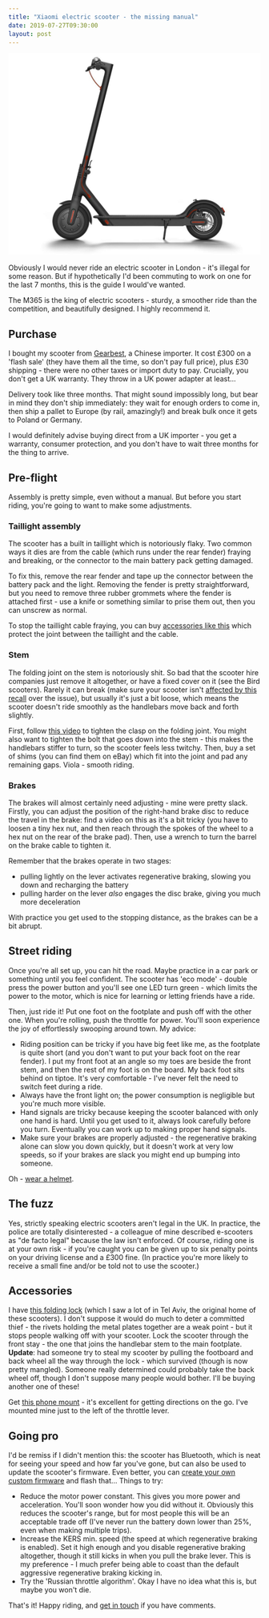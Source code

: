 ```yaml
---
title: "Xiaomi electric scooter - the missing manual"
date: 2019-07-27T09:30:00
layout: post
---
```


[![Xiaomi M365 electric scooter](/images/scooter.jpg)]()

Obviously I would never ride an electric scooter in London - it's illegal for some reason. But if hypothetically I'd been commuting to work on one for the last 7 months, this is the guide I would've wanted.

The M365 is the king of electric scooters - sturdy, a smoother ride than the competition, and beautifully designed. I highly recommend it.

## Purchase

I bought my scooter from [Gearbest](https://uk.gearbest.com/skateboard/pp_596618.html?wid=1433363), a Chinese importer. It cost £300 on a 'flash sale' (they have them all the time, so don't pay full price), plus £30 shipping - there were no other taxes or import duty to pay. Crucially, you don't get a UK warranty. They throw in a UK power adapter at least...

Delivery took like three months. That might sound impossibly long, but bear in mind they don't ship immediately: they wait for enough orders to come in, then ship a pallet to Europe (by rail, amazingly!) and break bulk once it gets to Poland or Germany.

I would definitely advise buying direct from a UK importer - you get a warranty, consumer protection, and you don't have to wait three months for the thing to arrive.

## Pre-flight

Assembly is pretty simple, even without a manual. But before you start riding, you're going to want to make some adjustments.

### Taillight assembly

The scooter has a built in taillight which is notoriously flaky. Two common ways it dies are from the cable (which runs under the rear fender) fraying and breaking, or the connector to the main battery pack getting damaged.

To fix this, remove the rear fender and tape up the connector between the battery pack and the light. Removing the fender is pretty straightforward, but you need to remove three rubber grommets where the fender is attached first - use a knife or something similar to prise them out, then you can unscrew as normal.

To stop the taillight cable fraying, you can buy [accessories like this](https://www.purescooters.com/products/3d-printed-under-cable-protector-for-rear-mud-guard-on-the-xiaomi-m365) which protect the joint between the taillight and the cable.

### Stem

The folding joint on the stem is notoriously shit. So bad that the scooter hire companies just remove it altogether, or have a fixed cover on it (see the Bird scooters). Rarely it can break (make sure your scooter isn't [affected by this recall](https://www.mi.com/global/support/mi-electric-scooter-recall-program/) over the issue), but usually it's just a bit loose, which means the scooter doesn't ride smoothly as the handlebars move back and forth slightly.

First, follow [this video](https://www.youtube.com/watch?v=MyA1oPJ23jo) to tighten the clasp on the folding joint. You might also want to tighten the bolt that goes down into the stem - this makes the handlebars stiffer to turn, so the scooter feels less twitchy. Then, buy a set of shims (you can find them on eBay) which fit into the joint and pad any remaining gaps. Viola - smooth riding.

### Brakes

The brakes will almost certainly need adjusting - mine were pretty slack. Firstly, you can adjust the position of the right-hand brake disc to reduce the travel in the brake: find a video on this as it's a bit tricky (you have to loosen a tiny hex nut, and then reach through the spokes of the wheel to a hex nut on the rear of the brake pad). Then, use a wrench to turn the barrel on the brake cable to tighten it.

Remember that the brakes operate in two stages:

* pulling lightly on the lever activates regenerative braking, slowing you down and recharging the battery
* pulling harder on the lever _also_ engages the disc brake, giving you much more deceleration

With practice you get used to the stopping distance, as the brakes can be a bit abrupt.

## Street riding

Once you're all set up, you can hit the road. Maybe practice in a car park or something until you feel confident. The scooter has 'eco mode' - double press the power button and you'll see one LED turn green - which limits the power to the motor, which is nice for learning or letting friends have a ride.

Then, just ride it! Put one foot on the footplate and push off with the other one. When you're rolling, push the throttle for power. You'll soon experience the joy of effortlessly swooping around town. My advice:

* Riding position can be tricky if you have big feet like me, as the footplate is quite short (and you don't want to put your back foot on the rear fender). I put my front foot at an angle so my toes are beside the front stem, and then the rest of my foot is on the board. My back foot sits behind on tiptoe. It's very comfortable - I've never felt the need to switch feet during a ride.
* Always have the front light on; the power consumption is negligible but you're much more visible.
* Hand signals are tricky because keeping the scooter balanced with only one hand is hard. Until you get used to it, always look carefully before you turn. Eventually you can work up to making proper hand signals.
* Make sure your brakes are properly adjusted - the regenerative braking alone can slow you down quickly, but it doesn't work at very low speeds, so if your brakes are slack you might end up bumping into someone.

Oh - [wear a helmet](https://www.cochrane.org/CD001855/INJ_wearing-a-helmet-dramatically-reduces-the-risk-of-head-and-facial-injuries-for-bicyclists-involved-in-a-crash-even-if-it-involves-a-motor-vehicle).

## The fuzz

Yes, strictly speaking electric scooters aren't legal in the UK. In practice, the police are totally disinterested - a colleague of mine described e-scooters as "de facto legal" because the law isn't enforced. Of course, riding one is at your own risk - if you're caught you can be given up to six penalty points on your driving license and a £300 fine. (In practice you're more likely to receive a small fine and/or be told not to use the scooter.)

## Accessories

I have [this folding lock](https://www.amazon.co.uk/gp/product/B075H8KPG2/ref=as_li_tl?ie=UTF8&camp=1634&creative=6738&creativeASIN=B075H8KPG2&linkCode=as2&tag=hstan-21&linkId=0529e35f5dfaa14d0a0d4ecd310cd90d) (which I saw a lot of in Tel Aviv, the original home of these scooters). I don't suppose it would do much to deter a committed thief - the rivets holding the metal plates together are a weak point - but it stops people walking off with your scooter. Lock the scooter through the front stay - the one that joins the handlebar stem to the main footplate. **Update**: had someone try to steal my scooter by pulling the footboard and back wheel all the way through the lock - which survived (though is now pretty mangled). Someone really determined could probably take the back wheel off, though I don't suppose many people would bother. I'll be buying another one of these!

Get [this phone mount](https://www.amazon.co.uk/gp/product/B06Y1LVLJJ/ref=as_li_tl?ie=UTF8&camp=1634&creative=6738&creativeASIN=B06Y1LVLJJ&linkCode=as2&tag=hstan-21&linkId=b1adbe8d3d4fcf2feacece4bc6c7eb20) - it's excellent for getting directions on the go. I've mounted mine just to the left of the throttle lever.

## Going pro

I'd be remiss if I didn't mention this: the scooter has Bluetooth, which is neat for seeing your speed and how far you've gone, but can also be used to update the scooter's firmware. Even better, you can [create your own custom firmware](https://m365.botox.bz/) and flash that... Things to try:

* Reduce the motor power constant. This gives you more power and acceleration. You'll soon wonder how you did without it. Obviously this reduces the scooter's range, but for most people this will be an acceptable trade off (I've never run the battery down lower than 25%, even when making multiple trips).
* Increase the KERS min. speed (the speed at which regenerative braking is enabled). Set it high enough and you disable regenerative braking altogether, though it still kicks in when you pull the brake lever. This is my preference - I much prefer being able to coast than the default aggressive regenerative braking kicking in. 
* Try the 'Russian throttle algorithm'. Okay I have no idea what this is, but maybe you won't die.

That's it! Happy riding, and [get in touch](mailto:henry@henrystanley.com) if you have comments.
